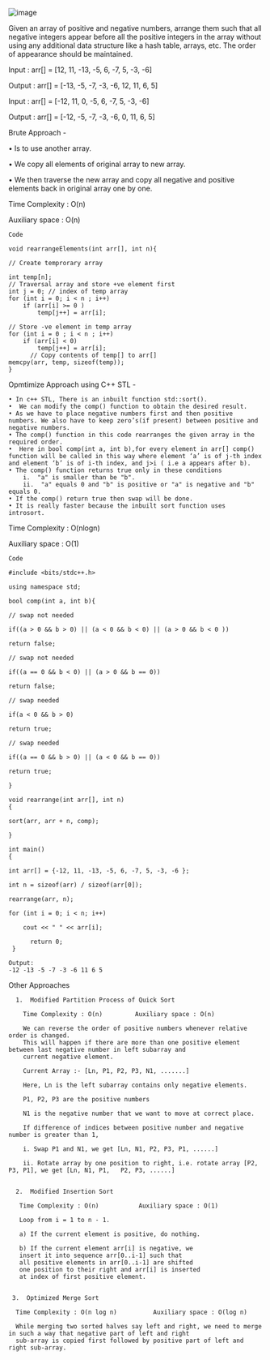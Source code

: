 ![image](https://user-images.githubusercontent.com/66017717/135300257-0669ebd0-a22c-4cc0-aa37-837b4c86390c.png)

Given an array of positive and negative numbers, arrange them such that all negative integers appear before all the positive integers in the array without using any additional data structure like a hash table, arrays, etc. The order of appearance should be maintained.

Input :  arr[] = [12, 11, -13, -5, 6, -7, 5, -3, -6]

Output : arr[] = [-13, -5, -7, -3, -6, 12, 11, 6, 5]

Input :  arr[] = [-12, 11, 0, -5, 6, -7, 5, -3, -6]

Output : arr[] =  [-12, -5, -7, -3, -6, 0, 11, 6, 5]


  Brute Approach - 
	
  • Is to use another array. 
	
  • We copy all elements of original array to new array. 
	
  • We then traverse the new array and copy all negative and positive elements back in original array one by one. 
   
   Time Complexity : O(n)     
   
   Auxiliary space : O(n) 

    Code

    void rearrangeElements(int arr[], int n){
   
    // Create temprorary array
    
    int temp[n];
    // Traversal array and store +ve element first
    int j = 0; // index of temp array
    for (int i = 0; i < n ; i++)
        if (arr[i] >= 0 )
            temp[j++] = arr[i];
 
    // Store -ve element in temp array
    for (int i = 0 ; i < n ; i++)
        if (arr[i] < 0)
            temp[j++] = arr[i];
          // Copy contents of temp[] to arr[]
    memcpy(arr, temp, sizeof(temp));
    }
    
  Opmtimize Approach using C++ STL -

	• In c++ STL, There is an inbuilt function std::sort().
	•  We can modify the comp() function to obtain the desired result. 
	• As we have to place negative numbers first and then positive numbers. We also have to keep zero’s(if present) between positive and negative numbers.
	• The comp() function in this code rearranges the given array in the required order.
	•  Here in bool comp(int a, int b),for every element in arr[] comp() function will be called in this way where element ‘a’ is of j-th index and element ‘b’ is of i-th index, and j>i ( i.e a appears after b).
	• The comp() function returns true only in these conditions
		i.  "a" is smaller than be "b".
		ii.  "a" equals 0 and "b" is positive or "a" is negative and "b" equals 0.
	• If the comp() return true then swap will be done.
	• It is really faster because the inbuilt sort function uses introsort.

  Time Complexity : O(nlogn)     
  
  Auxiliary space : O(1) 

    Code

    #include <bits/stdc++.h>

    using namespace std;
 
    bool comp(int a, int b){
 
    // swap not needed

    if((a > 0 && b > 0) || (a < 0 && b < 0) || (a > 0 && b < 0 ))

    return false;
 
    // swap not needed

    if((a == 0 && b < 0) || (a > 0 && b == 0))

    return false;

    // swap needed

    if(a < 0 && b > 0)

    return true;
  
    // swap needed

    if((a == 0 && b > 0) || (a < 0 && b == 0))

    return true;

    }
 
    void rearrange(int arr[], int n)
    {
   
    sort(arr, arr + n, comp);
   
    }
 
    int main()
    {

    int arr[] = {-12, 11, -13, -5, 6, -7, 5, -3, -6 };
    
    int n = sizeof(arr) / sizeof(arr[0]);
    
    rearrange(arr, n);
    
    for (int i = 0; i < n; i++)
    
        cout << " " << arr[i];
        
          return 0;
     }

    Output: 
    -12 -13 -5 -7 -3 -6 11 6 5

   Other Approaches

      1.  Modified Partition Process of Quick Sort 
    
        Time Complexity : O(n)         Auxiliary space : O(n)

        We can reverse the order of positive numbers whenever relative order is changed. 
        This will happen if there are more than one positive element between last negative number in left subarray and 
        current negative element.

        Current Array :- [Ln, P1, P2, P3, N1, .......]

        Here, Ln is the left subarray contains only negative elements.

        P1, P2, P3 are the positive numbers

        N1 is the negative number that we want to move at correct place.

        If difference of indices between positive number and negative number is greater than 1,
   
        i. Swap P1 and N1, we get [Ln, N1, P2, P3, P1, ......]
    
        ii. Rotate array by one position to right, i.e. rotate array [P2, P3, P1], we get [Ln, N1, P1,   P2, P3, ......]
       
       
      2.  Modified Insertion Sort  
  
       Time Complexity : O(n)           Auxiliary space : O(1) 

       Loop from i = 1 to n - 1.

       a) If the current element is positive, do nothing.
  
       b) If the current element arr[i] is negative, we 
       insert it into sequence arr[0..i-1] such that 
       all positive elements in arr[0..i-1] are shifted 
       one position to their right and arr[i] is inserted
       at index of first positive element.
     
     
     3.  Optimized Merge Sort 
  
      Time Complexity : O(n log n)          Auxiliary space : O(log n) 
      
      While merging two sorted halves say left and right, we need to merge in such a way that negative part of left and right 
      sub-array is copied first followed by positive part of left and right sub-array.

